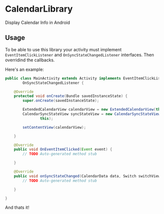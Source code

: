 # CalendarLibrary
Display Calendar Info in Android

## Usage
To be able to use this library your activity must implement `EventItemClickListener` and `OnSyncStateChangedListener` interfaces. Then overridind the callbacks.

Here's an example:
```java
public class MainActivity extends Activity implements EventItemClickListener,
		OnSyncStateChangedListener {

	@Override
	protected void onCreate(Bundle savedInstanceState) {
		super.onCreate(savedInstanceState);

		ExtendedCalendarView calendarView = new ExtendedCalendarView(this, this);
		CalendarSyncStateView syncStateView = new CalendarSyncStateView(this,
				this);

		setContentView(calendarView);

	}

	@Override
	public void OnEventItemClicked(Event event) {
		// TODO Auto-generated method stub

	}

	@Override
	public void onSyncStateChanged(CalendarData data, Switch switchView) {
		// TODO Auto-generated method stub

	}

}
```

And thats it!
